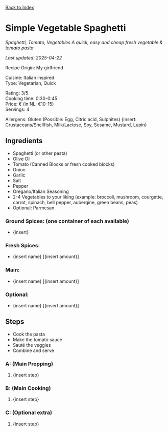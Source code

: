 [Back to Index](/index.md)

# Simple Vegetable Spaghetti 
*Spaghetti, Tomato, Vegetables*
*A quick, easy and cheap fresh vegetable & tomato pasta*

*Last updated: 2025-04-22*

Recipe Origin: My girlfriend  

Cuisine: Italian inspired   
Type: Vegetarian, Quick  

Rating: 3/5  
Cooking time: 0:30-0:45  
Price: € (in NL: €10-15)  
Servings: 4  

Allergens: Gluten (Possible: Egg, Citric acid, Sulphites) {insert: Crustaceans/Shellfish, Milk/Lactose, Soy, Sesame, Mustard, Lupin}

## Ingredients
- Spaghetti (or other pasta)
- Olive Oil
- Tomato (Canned Blocks or fresh cooked blocks)
- Onion
- Garlic
- Salt
- Pepper
- Oregano/Italian Seasoning
- 2-4 Vegetables to your liking (example: broccoli, mushroom, courgette, carrot, spinach, bell pepper, aubergine, green beans, peas)
- Optional: Parmesan

### Ground Spices: (one container of each available)
- {insert}


### Fresh Spices:
- {insert name} [{insert amount}]

### Main:
- {insert name} [{insert amount}]

### Optional:
- {insert name} [{insert amount}]

## Steps

- Cook the pasta
- Make the tomato sauce
- Sauté the veggies
- Combine and serve

### A: (Main Prepping)
1. {insert step}


### B: (Main Cooking)
1. {insert step}

### C: (Optional extra)
1. {insert step}